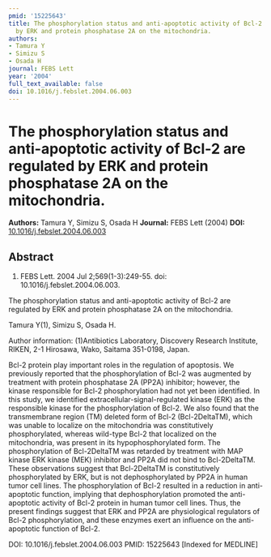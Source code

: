 ```yaml
---
pmid: '15225643'
title: The phosphorylation status and anti-apoptotic activity of Bcl-2 are regulated
  by ERK and protein phosphatase 2A on the mitochondria.
authors:
- Tamura Y
- Simizu S
- Osada H
journal: FEBS Lett
year: '2004'
full_text_available: false
doi: 10.1016/j.febslet.2004.06.003
---
```


# The phosphorylation status and anti-apoptotic activity of Bcl-2 are regulated by ERK and protein phosphatase 2A on the mitochondria.
**Authors:** Tamura Y, Simizu S, Osada H
**Journal:** FEBS Lett (2004)
**DOI:** [10.1016/j.febslet.2004.06.003](https://doi.org/10.1016/j.febslet.2004.06.003)

## Abstract

1. FEBS Lett. 2004 Jul 2;569(1-3):249-55. doi: 10.1016/j.febslet.2004.06.003.

The phosphorylation status and anti-apoptotic activity of Bcl-2 are regulated by 
ERK and protein phosphatase 2A on the mitochondria.

Tamura Y(1), Simizu S, Osada H.

Author information:
(1)Antibiotics Laboratory, Discovery Research Institute, RIKEN, 2-1 Hirosawa, 
Wako, Saitama 351-0198, Japan.

Bcl-2 protein play important roles in the regulation of apoptosis. We previously 
reported that the phosphorylation of Bcl-2 was augmented by treatment with 
protein phosphatase 2A (PP2A) inhibitor; however, the kinase responsible for 
Bcl-2 phosphorylation had not yet been identified. In this study, we identified 
extracellular-signal-regulated kinase (ERK) as the responsible kinase for the 
phosphorylation of Bcl-2. We also found that the transmembrane region (TM) 
deleted form of Bcl-2 (Bcl-2DeltaTM), which was unable to localize on the 
mitochondria was constitutively phosphorylated, whereas wild-type Bcl-2 that 
localized on the mitochondria, was present in its hypophosphorylated form. The 
phosphorylation of Bcl-2DeltaTM was retarded by treatment with MAP kinase ERK 
kinase (MEK) inhibitor and PP2A did not bind to Bcl-2DeltaTM. These observations 
suggest that Bcl-2DeltaTM is constitutively phosphorylated by ERK, but is not 
dephosphorylated by PP2A in human tumor cell lines. The phosphorylation of Bcl-2 
resulted in a reduction in anti-apoptotic function, implying that 
dephosphorylation promoted the anti-apoptotic activity of Bcl-2 protein in human 
tumor cell lines. Thus, the present findings suggest that ERK and PP2A are 
physiological regulators of Bcl-2 phosphorylation, and these enzymes exert an 
influence on the anti-apoptotic function of Bcl-2.

DOI: 10.1016/j.febslet.2004.06.003
PMID: 15225643 [Indexed for MEDLINE]
